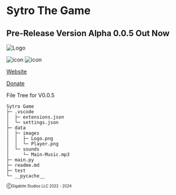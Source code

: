 # Sytro The Game


## Pre-Release Version Alpha 0.0.5 Out Now
![Logo](https://user-images.githubusercontent.com/89956790/149055893-d8024996-0196-49c8-9eaf-708248168b86.png)

![icon](https://img.shields.io/badge/Version-Alpha%20V0.0.2-brightgreen) ![icon](https://img.shields.io/badge/Build-Up%20To%20Date-succes)




[Website](https://www.thezone.repl.co)
          
[Donate](https://www.paypal.com/donate/?hosted_button_id=BSZ4GPYGCKC28)

File Tree for V0.0.5


```
Sytro Game
├─ .vscode
│  ├─ extensions.json
│  └─ settings.json
├─ data
│  ├─ images
│  │  ├─ Logo.png
│  │  └─ Player.png
│  └─ sounds
│     └─ Main-Music.mp3
├─ main.py
├─ readme.md
├─ test
└─ __pycache__

```


<sub><sub>ⒸGigabite Studios LLC 2022 - 2024 <sub><sub>
